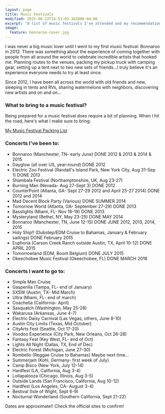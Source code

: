 ```yaml
---
layout: page
title: Music Festivals
modified: 2015-08-22T14:53:02.362000-04:00
excerpt: "A list of music festivals I've attended and my recommendations on what to pack."
image:
  feature: bonnaroo-cover.jpg
---
```


I was never a big music lover until I went to my first music festival: Bonnaroo in 2012. There was something about the experience of coming together with people from all around the world to celebrate incredible artists that hooked me. Planning routes to the venues, packing my pickup truck with camping gear, setting up a tent next to two new sets of friends...I truly believe it's an experience everyone needs to try at least once.

Since 2012, I have been all across the world with old friends and new, sleeping in tents and RVs, sharing watermelons with neighbors, discovering new artists and on and on...

### What to bring to a music festival?

Being prepared for a music festival does require a bit of planning. When I hit the road, here's what I make sure to bring:

[My Music Festival Packing List](/music-festival-packing-list/)

### Concerts I've been to:

* Bonnaroo (Manchester, TN- early June) DONE 2012 & 2013 & 2014 & 2015
* Dayglow (all over US, year-round) DONE 2012
* Electric Zoo Festival (Randall's Island Park, New York City, Aug 31-Sep 1) DONE 2013
* Shambala Festival (Northamptonshire, UK, Aug 23-27)
* Burning Man (Nevada- Aug 27-Sept 3) DONE 2012
* CounterPoint (Atlanta, GA- Sept 27-29 2012 and April 25-27 2014) DONE 2012 and 2014
* Mad Decent Block Party (Various) DONE SUMMER 2014
* Tomorrow World (Atlanta, GA- September 27-29) DONE 2013
* Basslights (Miami, FL- Nov 18-19) DONE 2013
* Mysteryland (Bethel, NY, May 23-25) DONE MAY 2014
* Bonnaroo (Manchester, TN, June 12-15) DONE JUNE 2012, 2013, 2014, 2015
* Holy Ship!! (Dubstep/EDM Cruise to Bahamas, January & February sailings) DONE February 2015
* Euphoria (Carson Creek Ranch outside Austin, TX, April 10-12) DONE APRIL 2015
* Tomorrowland (EDM, Boom Belgium) DONE JULY 2015
* Okeechobee Music Festival (Okeechobee, FL) DONE MARCH 2016

### Concerts I want to go to:
* Simple Man Cruise
* Gasperilla (Tampa, FL- end of January)
* SXSW (Austin, TX- Mid March)
* Ultra (Miami, FL- end of march)
* Coachella (California- April)
* Sasquatch (Washington, May 25-28)
* Wakarusa (Arkansas, June 4-7)
* Electric Daisy Carnival (Las Vegas, others, June 8-10)
* Austin City Limits (Texas, Mid October)
* CityArts Fest (Seattle, Oct 17-20)
* Voodoo Experience (City Park, New Orleans, Oct 26-28)
* Fantasy Fest (Key West, FL- end of Oct)
* Lights All Night (Dallas, TX, End of Dec)
* Electric Forest (Michigan, June 27-30)
* Rombello (Reggae Cruise to Bahamas) Maybe next time...
* Summerjam (Kohl, Germany- first week of July)
* Camp Bisco (New York, July 12-14)
* Hardfest (LA, California, Aug 3-4)
* Lollapalooza (Chicago, Illinois, Aug 3-5)
* Outside Lands (San Francisco, California, Aug 10-12)
* Hardfest (Los Angeles, CA- August 3-4)
* Bestival (Isle of Wight, Sept 6-9)
* Nocturnal Wonderland (Southern California, Sept 21-22)

Dates are approximate!! Check the official sites to confirm!
